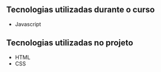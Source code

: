 
## Tecnologias utilizadas durante o curso
* Javascript

## Tecnologias utilizadas no projeto
* HTML
* CSS
